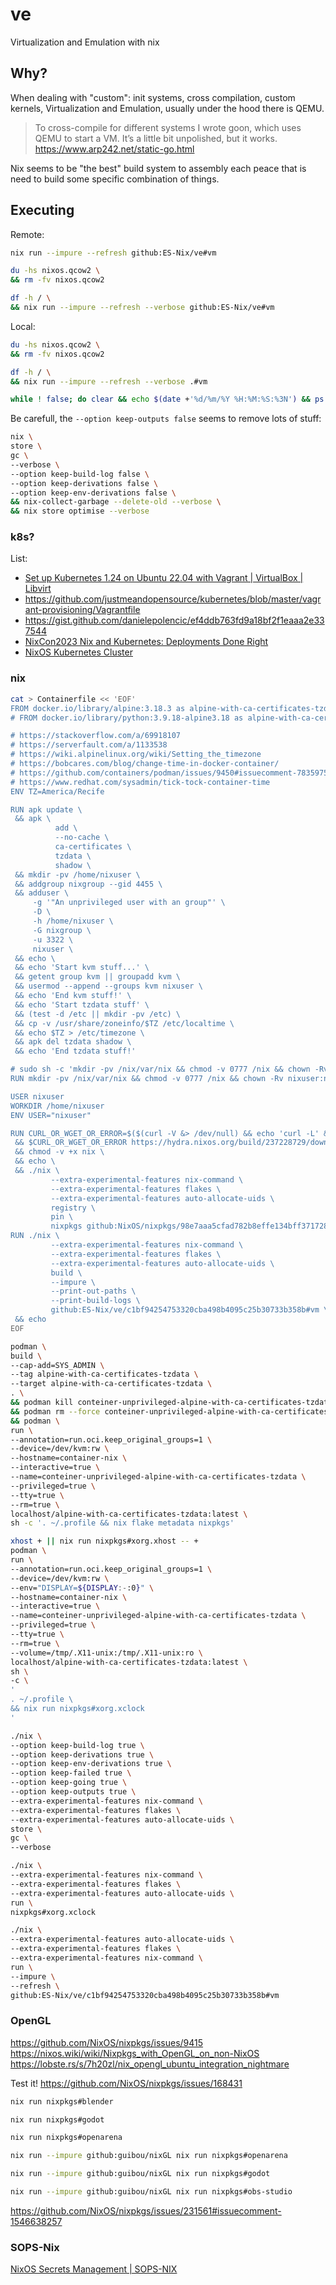 # ve
Virtualization and Emulation with nix


## Why?

When dealing with "custom": init systems, cross compilation, custom kernels, 
Virtualization and Emulation, usually under the hood there is QEMU.

> To cross-compile for different systems I wrote goon, 
> which uses QEMU to start a VM. It’s a little bit unpolished, 
> but it works.
> https://www.arp242.net/static-go.html


Nix seems to be "the best" build system to assembly each peace that 
is need to build some specific combination of things.

## Executing


Remote:
```bash
nix run --impure --refresh github:ES-Nix/ve#vm
```


```bash
du -hs nixos.qcow2 \
&& rm -fv nixos.qcow2

df -h / \
&& nix run --impure --refresh --verbose github:ES-Nix/ve#vm
```


Local:
```bash
du -hs nixos.qcow2 \
&& rm -fv nixos.qcow2

df -h / \
&& nix run --impure --refresh --verbose .#vm
```




```bash
while ! false; do clear && echo $(date +'%d/%m/%Y %H:%M:%S:%3N') && ps -u "$(echo nixbld{1..32})"; sleep 0.5; done
```


Be carefull, the `--option keep-outputs false` seems to remove lots of stuff:
```bash
nix \
store \
gc \
--verbose \
--option keep-build-log false \
--option keep-derivations false \
--option keep-env-derivations false \
&& nix-collect-garbage --delete-old --verbose \
&& nix store optimise --verbose
```



### k8s?


List:
- [Set up Kubernetes 1.24 on Ubuntu 22.04 with Vagrant | VirtualBox | Libvirt](https://www.youtube.com/watch?v=2aJSAzLW6fg)
- https://github.com/justmeandopensource/kubernetes/blob/master/vagrant-provisioning/Vagrantfile
- https://gist.github.com/danielepolencic/ef4ddb763fd9a18bf2f1eaaa2e337544
- [NixCon2023 Nix and Kubernetes: Deployments Done Right](https://www.youtube.com/watch?v=SEA1Qm8K4gY)
- [NixOS Kubernetes Cluster](https://www.youtube.com/watch?v=rTovNSGH_qo)


### nix 


```bash
cat > Containerfile << 'EOF'
FROM docker.io/library/alpine:3.18.3 as alpine-with-ca-certificates-tzdata
# FROM docker.io/library/python:3.9.18-alpine3.18 as alpine-with-ca-certificates-tzdata

# https://stackoverflow.com/a/69918107
# https://serverfault.com/a/1133538
# https://wiki.alpinelinux.org/wiki/Setting_the_timezone
# https://bobcares.com/blog/change-time-in-docker-container/
# https://github.com/containers/podman/issues/9450#issuecomment-783597549
# https://www.redhat.com/sysadmin/tick-tock-container-time
ENV TZ=America/Recife

RUN apk update \
 && apk \
          add \
          --no-cache \
          ca-certificates \
          tzdata \
          shadow \
 && mkdir -pv /home/nixuser \
 && addgroup nixgroup --gid 4455 \
 && adduser \
     -g '"An unprivileged user with an group"' \
     -D \
     -h /home/nixuser \
     -G nixgroup \
     -u 3322 \
     nixuser \
 && echo \
 && echo 'Start kvm stuff...' \
 && getent group kvm || groupadd kvm \
 && usermod --append --groups kvm nixuser \
 && echo 'End kvm stuff!' \
 && echo 'Start tzdata stuff' \
 && (test -d /etc || mkdir -pv /etc) \
 && cp -v /usr/share/zoneinfo/$TZ /etc/localtime \
 && echo $TZ > /etc/timezone \
 && apk del tzdata shadow \
 && echo 'End tzdata stuff!' 

# sudo sh -c 'mkdir -pv /nix/var/nix && chmod -v 0777 /nix && chown -Rv '"$(id -nu)":"$(id -gn)"' /nix'
RUN mkdir -pv /nix/var/nix && chmod -v 0777 /nix && chown -Rv nixuser:nixgroup /nix

USER nixuser
WORKDIR /home/nixuser
ENV USER="nixuser"

RUN CURL_OR_WGET_OR_ERROR=$($(curl -V &> /dev/null) && echo 'curl -L' && exit 0 || $(wget -q &> /dev/null; test $? -eq 1) && echo 'wget -O-' && exit 0 || echo no-curl-or-wget) \
 && $CURL_OR_WGET_OR_ERROR https://hydra.nixos.org/build/237228729/download/2/nix > nix \
 && chmod -v +x nix \
 && echo \
 && ./nix \
         --extra-experimental-features nix-command \
         --extra-experimental-features flakes \
         --extra-experimental-features auto-allocate-uids \
         registry \
         pin \
         nixpkgs github:NixOS/nixpkgs/98e7aaa5cfad782b8effe134bff3717280ec41ca
RUN ./nix \
         --extra-experimental-features nix-command \
         --extra-experimental-features flakes \
         --extra-experimental-features auto-allocate-uids \
         build \
         --impure \
         --print-out-paths \
         --print-build-logs \
         github:ES-Nix/ve/c1bf94254753320cba498b4095c25b30733b358b#vm \
 && echo
EOF

podman \
build \
--cap-add=SYS_ADMIN \
--tag alpine-with-ca-certificates-tzdata \
--target alpine-with-ca-certificates-tzdata \
. \
&& podman kill conteiner-unprivileged-alpine-with-ca-certificates-tzdata &> /dev/null || true \
&& podman rm --force conteiner-unprivileged-alpine-with-ca-certificates-tzdata || true \
&& podman \
run \
--annotation=run.oci.keep_original_groups=1 \
--device=/dev/kvm:rw \
--hostname=container-nix \
--interactive=true \
--name=conteiner-unprivileged-alpine-with-ca-certificates-tzdata \
--privileged=true \
--tty=true \
--rm=true \
localhost/alpine-with-ca-certificates-tzdata:latest \
sh -c '. ~/.profile && nix flake metadata nixpkgs'

xhost + || nix run nixpkgs#xorg.xhost -- +
podman \
run \
--annotation=run.oci.keep_original_groups=1 \
--device=/dev/kvm:rw \
--env="DISPLAY=${DISPLAY:-:0}" \
--hostname=container-nix \
--interactive=true \
--name=conteiner-unprivileged-alpine-with-ca-certificates-tzdata \
--privileged=true \
--tty=true \
--rm=true \
--volume=/tmp/.X11-unix:/tmp/.X11-unix:ro \
localhost/alpine-with-ca-certificates-tzdata:latest \
sh \
-c \
'
. ~/.profile \
&& nix run nixpkgs#xorg.xclock
'

```



```bash
./nix \
--option keep-build-log true \
--option keep-derivations true \
--option keep-env-derivations true \
--option keep-failed true \
--option keep-going true \
--option keep-outputs true \
--extra-experimental-features nix-command \
--extra-experimental-features flakes \
--extra-experimental-features auto-allocate-uids \
store \
gc \
--verbose
```



```bash
./nix \
--extra-experimental-features nix-command \
--extra-experimental-features flakes \
--extra-experimental-features auto-allocate-uids \
run \
nixpkgs#xorg.xclock 
```



```bash
./nix \
--extra-experimental-features auto-allocate-uids \
--extra-experimental-features flakes \
--extra-experimental-features nix-command \
run \
--impure \
--refresh \
github:ES-Nix/ve/c1bf94254753320cba498b4095c25b30733b358b#vm 
```


### OpenGL


https://github.com/NixOS/nixpkgs/issues/9415
https://nixos.wiki/wiki/Nixpkgs_with_OpenGL_on_non-NixOS
https://lobste.rs/s/7h20zl/nix_opengl_ubuntu_integration_nightmare

Test it!
https://github.com/NixOS/nixpkgs/issues/168431

```bash
nix run nixpkgs#blender
```


```bash
nix run nixpkgs#godot
```

```bash
nix run nixpkgs#openarena
```

```bash
nix run --impure github:guibou/nixGL nix run nixpkgs#openarena
```


```bash
nix run --impure github:guibou/nixGL nix run nixpkgs#godot
```


```bash
nix run --impure github:guibou/nixGL nix run nixpkgs#obs-studio
```
https://github.com/NixOS/nixpkgs/issues/231561#issuecomment-1546638257




### SOPS-Nix


[NixOS Secrets Management | SOPS-NIX](https://www.youtube.com/watch?v=G5f6GC7SnhU)

